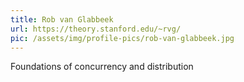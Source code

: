 ```yaml
---
title: Rob van Glabbeek
url: https://theory.stanford.edu/~rvg/
pic: /assets/img/profile-pics/rob-van-glabbeek.jpg
---
```

Foundations of concurrency and distribution
